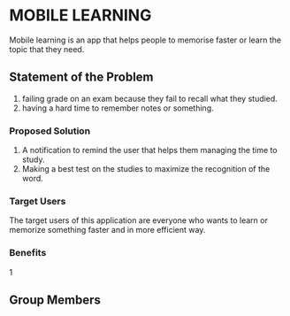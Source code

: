 # MOBILE LEARNING

 Mobile learning is an app that helps people to memorise faster or learn the topic that they need.

## Statement of the Problem

1. failing grade on an exam because they fail to recall what they studied.
2. having a hard time to remember notes or something.


### Proposed Solution

1. A notification to remind the user that helps them managing the time to study.
2. Making a best test on the studies to maximize the recognition of the word.
 

### Target Users
The target users of this application are everyone who wants to learn or memorize something faster and in more efficient way.

### Benefits
1


## Group Members
